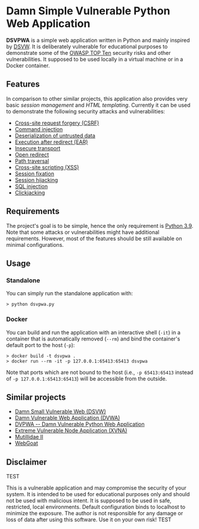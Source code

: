 # Damn Simple Vulnerable Python Web Application

**DSVPWA** is a simple web application written in Python and mainly inspired by [DSVW](https://github.com/stamparm/DSVW). It is deliberately vulnerable for educational purposes to demonstrate some of the [OWASP TOP Ten](https://owasp.org/www-project-top-ten/) security risks and other vulnerabilities. It supposed to be used locally in a virtual machine or in a Docker container.

## Features

In comparison to other similar projects, this application also provides very basic *session management* and *HTML templating*. Currently it can be used to demonstrate the following security attacks and vulnerabilities:
+ [Cross-site request forgery (CSRF)](https://owasp.org/www-community/attacks/csrf)
+ [Command injection](https://owasp.org/www-community/attacks/Command_Injection)
+ [Deserialization of untrusted data](https://owasp.org/www-community/vulnerabilities/Deserialization_of_untrusted_data)
+ [Execution after redirect (EAR)](https://owasp.org/www-community/attacks/Execution_After_Redirect_(EAR))
+ [Insecure transport](https://owasp.org/www-community/vulnerabilities/Insecure_Transport)
+ [Open redirect](https://cheatsheetseries.owasp.org/cheatsheets/Unvalidated_Redirects_and_Forwards_Cheat_Sheet.html)
+ [Path traversal](https://owasp.org/www-community/attacks/Path_Traversal)
+ [Cross-site scripting (XSS)](https://owasp.org/www-community/attacks/xss)
+ [Session fixation](https://owasp.org/www-community/attacks/Session_fixation)
+ [Session hijacking](https://owasp.org/www-community/attacks/Session_hijacking_attack)
+ [SQL injection](https://owasp.org/www-community/attacks/SQL_Injection)
+ [Clickjacking](https://owasp.org/www-community/attacks/Clickjacking)

## Requirements

The project's goal is to be simple, hence the only requirement is [Python 3.9](https://www.python.org/downloads/). Note that some attacks or vulnerabilities might have additional requirements. However, most of the features should be still available on minimal configurations.

## Usage

### Standalone

You can simply run the standalone application with:

    > python dsvpwa.py

### Docker

You can build and run the application with an interactive shell (`-it`) in a container that is automatically removed (`--rm`) and bind the container's default port to the host (`-p`):

    > docker build -t dsvpwa .
    > docker run --rm -it -p 127.0.0.1:65413:65413 dsvpwa

Note that ports which are not bound to the host (i.e., `-p 65413:65413` instead of `-p 127.0.0.1:65413:65413`) will be accessible from the outside.

## Similar projects

+ [Damn Small Vulnerable Web (DSVW)](https://github.com/stamparm/DSVW)
+ [Damn Vulnerable Web Application (DVWA)](https://github.com/digininja/DVWA)
+ [DVPWA -- Damn Vulnerable Python Web Application](https://github.com/anxolerd/dvpwa)
+ [Extreme Vulnerable Node Application (XVNA)](https://github.com/vegabird/xvna)
+ [Mutillidae II](https://github.com/webpwnized/mutillidae)
+ [WebGoat](https://github.com/WebGoat/WebGoat)

## Disclaimer

TEST

This is a vulnerable application and may compromise the security of your system. It is intended to be used for educational purposes only and should not be used with malicious intent. It is supposed to be used in safe, restricted, local environments. Default configuration binds to localhost to minimize the exposure. The author is not responsible for any damage or loss of data after using this software. Use it on your own risk!
TEST

